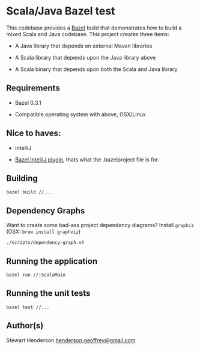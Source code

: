 # Scala/Java Bazel test

This codebase provides a [Bazel](https://bazel.io) build that demonstrates how to build a mixed
Scala and Java codebase.  This project creates three items:

  * A Java library that depends on external Maven libraries

  * A Scala library that depends upon the Java library above

  * A Scala binary that depends upon both the Scala and Java library

## Requirements

  * Bazel 0.3.1

  * Compatible operating system with above, OSX/Linux

## Nice to haves:

  * IntelliJ

  * [Bazel IntelliJ plugin](http://ij.bazel.io/), thats what the .bazelproject file is for.

## Building

  ``
  bazel build //...
  ``

## Dependency Graphs

Want to create some bad-ass project dependency diagrams?  Install `graphiz` (OSX: `brew install graphviz`)

  ``
  ./scripts/dependency-graph.sh
  ``

## Running the application

  ``
  bazel run //:ScalaMain
  ``

## Running the unit tests

  ``
  bazel test //...
  ``

## Author(s)

Stewart Henderson <henderson.geoffrey@gmail.com>
